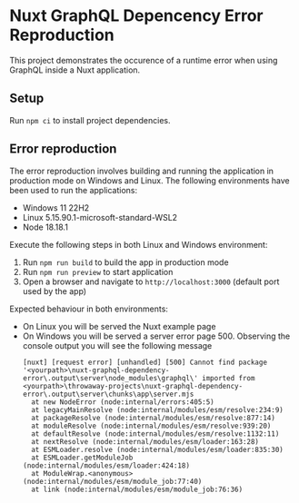 # Nuxt GraphQL Depencency Error Reproduction

This project demonstrates the occurence of a runtime error when using GraphQL inside a Nuxt application.

## Setup

Run `npm ci` to install project dependencies.

## Error reproduction

The error reproduction involves building and running the application in production mode on Windows and Linux. The following environments have been used to run the applications:

 - Windows 11 22H2
 - Linux 5.15.90.1-microsoft-standard-WSL2
 - Node 18.18.1

 Execute the following steps in both Linux and Windows environment:

 1. Run `npm run build` to build the app in production mode
 2. Run `npm run preview` to start application
 3. Open a browser and navigate to `http://localhost:3000` (default port used by the app)

 Expected behaviour in both environments:

 - On Linux you will be served the Nuxt example page
 - On Windows you will be served a server error page 500. Observing the console output you will see the following message
    ```
    [nuxt] [request error] [unhandled] [500] Cannot find package '<yourpath>\nuxt-graphql-dependency-error\.output\server\node_modules\graphql\' imported from <yourpath>\throwaway-projects\nuxt-graphql-dependency-error\.output\server\chunks\app\server.mjs
      at new NodeError (node:internal/errors:405:5)
      at legacyMainResolve (node:internal/modules/esm/resolve:234:9)
      at packageResolve (node:internal/modules/esm/resolve:877:14)
      at moduleResolve (node:internal/modules/esm/resolve:939:20)
      at defaultResolve (node:internal/modules/esm/resolve:1132:11)
      at nextResolve (node:internal/modules/esm/loader:163:28)
      at ESMLoader.resolve (node:internal/modules/esm/loader:835:30)
      at ESMLoader.getModuleJob (node:internal/modules/esm/loader:424:18)
      at ModuleWrap.<anonymous> (node:internal/modules/esm/module_job:77:40)
      at link (node:internal/modules/esm/module_job:76:36)
    ```
